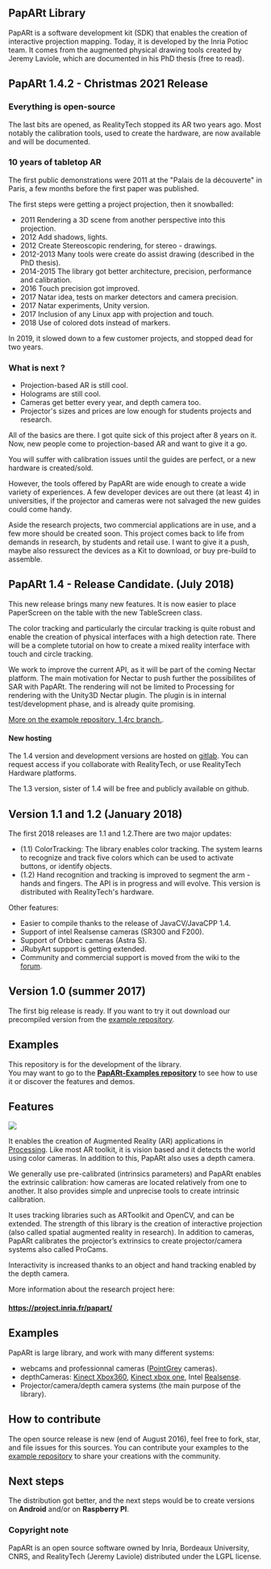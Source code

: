 ## PapARt Library

PapARt is a software development kit (SDK) that enables the creation of interactive projection mapping. Today, it is developed by the Inria Potioc team. It comes from the augmented physical drawing tools created by Jeremy Laviole, which are documented in his PhD thesis (free to read).


## PapARt 1.4.2 - Christmas 2021 Release 

### Everything is open-source 

The last bits are opened, as RealityTech stopped its AR two years ago. 
Most notably the calibration tools, used to create the hardware, are now 
available and will be documented. 

### 10 years of tabletop AR

The first public demonstrations were 2011 at the "Palais de la découverte" in Paris, a few months 
before the first paper was published. 

The first steps were getting a project projection, then it snowballed: 
 
- 2011 Rendering a 3D scene from another perspective into this projection. 
- 2012 Add shadows, lights. 
- 2012 Create Stereoscopic rendering, for stereo - drawings. 
- 2012-2013 Many tools were create do assist drawing (described in the PhD thesis). 
- 2014-2015 The library got better architecture, precision, performance and calibration. 
- 2016 Touch precision got improved. 
- 2017 Natar idea, tests on marker detectors and camera precision.
- 2017 Natar experiments, Unity version.
- 2017 Inclusion of any Linux app with projection and touch.
- 2018 Use of colored dots instead of markers. 

In 2019, it slowed down to a few customer projects, and stopped dead for two years. 

### What is next ? 

- Projection-based AR is still cool. 
- Holograms are still cool. 
- Cameras get better every year, and depth camera too. 
- Projector's sizes and prices are low enough for students projects and research.

All of the basics are there. I got quite sick of this project after 8 years on it. 
Now, new people come to projection-based AR and want to give it a go. 

You will suffer with calibration issues until the guides are perfect, or a new hardware is created/sold.

However, the tools offered by PapARt are wide enough to create a wide variety of experiences.
A few developer devices are out there (at least 4) in universities, if the projector and cameras were not salvaged 
the new guides could come handy. 

Aside the research projects, two commercial applications are in use, and a few more should be created soon.
This project comes back to life from demands in research, by students and retail use. 
I want to give it a push, maybe also ressurect the devices as a Kit to download, or buy pre-build to assemble.



## PapARt 1.4 - Release Candidate. (July 2018)

This new release brings many new features. It is now easier to place PaperScreen on the table with 
the new TableScreen class. 

The color tracking and particularly the circular tracking is quite robust and enable the creation of 
physical interfaces with a high detection rate. There will be a complete tutorial on how to create 
a mixed reality interface with touch and circle tracking. 

We work to improve the current API, as it will be part of the coming Nectar platform. The main 
motivation for Nectar to push further the possibilites of SAR with PapARt. The rendering will not
be limited to Processing for rendering with the Unity3D Nectar plugin. The plugin is in 
internal test/development phase, and is already quite promising. 

[More on the example repository, 1.4rc branch.](https://github.com/poqudrof/Papart-examples/tree/1.4rc).

#### New hosting 

The 1.4 version and development versions are hosted on [gitlab](https://forge.pole-aquinetic.net/RealityTech/PapARt). You can request access if you collaborate with RealityTech, or use RealityTech Hardware platforms. 

The 1.3 version, sister of 1.4 will be free and publicly available on github. 

## Version 1.1 and 1.2 (January 2018)

The first 2018 releases are 1.1 and 1.2.There are two major updates: 

* (1.1) ColorTracking: The library enables color tracking. The system learns to recognize and track five colors which can be used to activate buttons, or identify objects. 
* (1.2) Hand recognition and tracking is improved to segment the arm - hands and fingers. The API is in progress and will evolve. This version is distributed with RealityTech's hardware.

Other features: 

* Easier to compile thanks to the release of JavaCV/JavaCPP 1.4.  
* Support of intel Realsense cameras (SR300 and F200). 
* Support of Orbbec cameras (Astra S).
* JRubyArt support is getting extended.
* Community and commercial support is moved from the wiki to the [forum](http://forum.rea.lity.tech). 

## Version 1.0 (summer 2017)

The first big release is ready. If you want to try it out download our precompiled version from the [example repository](https://github.com/poqudrof/Papart-examples). 

## Examples

This repository is for the development of the library.  
You may want to go to the **[PapARt-Examples repository](https://github.com/poqudrof/Papart-examples)** to see how to use it or discover  the features and demos. 

## Features

[![](https://github.com/poqudrof/PapARt/blob/master/video_screenshot.png?raw=true)](https://youtu.be/bMwKVOuZ9EA)

It enables the creation of Augmented Reality (AR) applications in [Processing](https://processing.org/). 
Like most AR toolkit, it is vision based and it detects the world using color cameras. 
In addition to this, PapARt also uses a depth camera. 

We generally use pre-calibrated (intrinsics parameters) and PapARt enables the extrinsic calibration: how cameras are located relatively from one to another. It also provides simple and unprecise tools to create intrinsic calibration. 

It uses tracking libraries such as ARToolkit and OpenCV, and can be extended. 
The strength of this library is the creation of interactive projection (also called spatial augmented reality in research). 
In addition to cameras, PapARt calibrates the projector’s extrinsics to create projector/camera systems also called ProCams. 

Interactivity is increased thanks to an object and hand tracking enabled by the depth camera.

More information about the research project here: 
#### https://project.inria.fr/papart/

## Examples

PapARt is large library, and work with many different systems:
- webcams and professionnal cameras ([PointGrey](https://www.ptgrey.com/) cameras). 
- depthCameras: [Kinect Xbox360](https://github.com/OpenKinect/libfreenect), [Kinect xbox one](https://github.com/OpenKinect/libfreenect2), Intel [Realsense](https://github.com/IntelRealSense/librealsense).  
- Projector/camera/depth camera systems (the main purpose of the library).  

## How to contribute

The open source release is new (end of August 2016), feel free to fork, star, and file issues for this sources. 
You can contribute your examples to the [example repository](https://github.com/poqudrof/Papart-examples) to 
share your creations with the community. 

## Next steps

The distribution got better, and the next steps would be to create versions on **Android** and/or on **Raspberry PI**.

### Copyright note

PapARt is an open source software owned by Inria, Bordeaux University, CNRS, and RealityTech (Jeremy Laviole) distributed
under the LGPL license.
